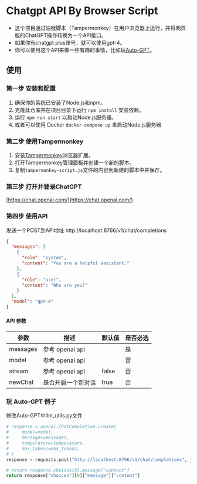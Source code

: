 # Chatgpt API By Browser Script

- 这个项目通过油猴脚本（Tampermonkey）在用户浏览器上运行，并将网页版的ChatGPT操作转换为一个API接口。
- 如果你有chatgpt plus账号，就可以使用gpt-4。
- 你可以使用这个API来做一些有趣的事情，比如玩[Auto-GPT](https://github.com/Significant-Gravitas/Auto-GPT)。

## 使用

### 第一步 安装和配置

1. 确保你的系统已安装了Node.js和npm。
2. 克隆此仓库并在项目目录下运行 `npm install` 安装依赖。
3. 运行 `npm run start` 以启动Node.js服务器。
4. 或者可以使用 Docker `docker-compose up` 来启动Node.js服务器

### 第二步 使用Tampermonkey

1. 安装[Tampermonkey](https://www.tampermonkey.net/)浏览器扩展。
2. 打开Tampermonkey管理面板并创建一个新的脚本。
3. 复制`tampermonkey-script.js`文件的内容到新建的脚本中并保存。

### 第三步 打开并登录ChatGPT

[https://chat.openai.com/](https://chat.openai.com/)

### 第四步 使用API

发送一个POST到API地址 http://localhost:8766/v1/chat/completions

```json
{
  "messages": [
    {
      "role": "system",
      "content": "You are a helpful assistant."
    },
    {
      "role": "user",
      "content": "Who are you?"
    }
  ],
  "model": "gpt-4"
}

```
#### API 参数

| 参数        | 描述                                            | 默认值  | 是否必选 |
|-------------|---------------------------------------------------|--------|----------|
| messages    | 参考 openai api                       |      | 是       |
| model       | 参考 openai api                     |  | 否       |
| stream      | 参考 openai api                        | false  | 否       |
| newChat     | 是否开启一个新对话                          | true  | 否       |


### 玩 Auto-GPT 例子

修改Auto-GPT中llm_utils.py文件

```python
# response = openai.ChatCompletion.create(
#     model=model,
#     messages=messages,
#     temperature=temperature,
#     max_tokens=max_tokens,
# )
response = requests.post("http://localhost:8766/v1/chat/completions", json={"messages": messages, "model": model, "temperature": temperature, "max_tokens": max_tokens}).json()

# return response.choices[0].message["content"]
return response["choices"][0]["message"]["content"]
```
